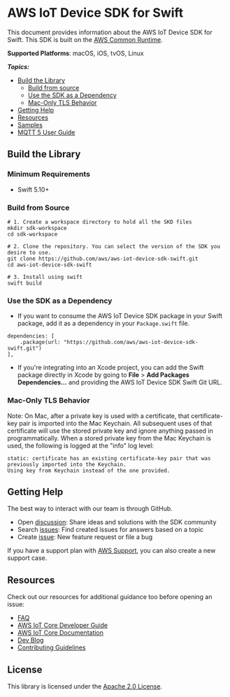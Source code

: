 # AWS IoT Device SDK for Swift

This document provides information about the AWS IoT Device SDK for Swift. This SDK is built on the [AWS Common Runtime](https://docs.aws.amazon.com/sdkref/latest/guide/common-runtime.html).

**Supported Platforms**: macOS, iOS, tvOS, Linux

*__Topics:__*
* [Build the Library](#build-the-library)
    * [Build from source](#build-from-source)
    * [Use the SDK as a Dependency](#use-the-sdk-as-a-dependency)
    * [Mac-Only TLS Behavior](#mac-only-tls-behavior)
* [Getting Help](#getting-help)
* [Resources](#resources)
* [Samples](./Samples/README.md)
* [MQTT 5 User Guide](./Documentation/MQTT5_Userguide.md)

## Build the Library

### Minimum Requirements
* Swift 5.10+


### Build from Source

```
# 1. Create a workspace directory to hold all the SKD files
mkdir sdk-workspace
cd sdk-workspace

# 2. Clone the repository. You can select the version of the SDK you desire to use.
git clone https://github.com/aws/aws-iot-device-sdk-swift.git
cd aws-iot-device-sdk-swift

# 3. Install using swift
swift build
```

### Use the SDK as a Dependency
* If you want to consume the AWS IoT Device SDK package in your Swift package, add it as a dependency in your `Package.swift` file.
```
dependencies: [
    .package(url: "https://github.com/aws/aws-iot-device-sdk-swift.git")
],
```
* If you're integrating into an Xcode project, you can add the Swift package directly in Xcode by going to **File** > **Add Packages Dependencies...** and providing the AWS IoT Device SDK Swift Git URL.

### Mac-Only TLS Behavior

Note: On Mac, after a private key is used with a certificate, that certificate-key pair is imported into the Mac Keychain.  All subsequent uses of that certificate will use the stored private key and ignore anything passed in programmatically.  When a stored private key from the Mac Keychain is used, the following is logged at the "info" log level:

```
static: certificate has an existing certificate-key pair that was previously imported into the Keychain.
Using key from Keychain instead of the one provided.
```

## Getting Help

The best way to interact with our team is through GitHub.
* Open [discussion](https://github.com/aws/aws-iot-device-sdk-swift/discussions): Share ideas and solutions with the SDK community
* Search [issues](https://github.com/aws/aws-iot-device-sdk-swift/issues): Find created issues for answers based on a topic
* Create [issue](https://github.com/aws/aws-iot-device-sdk-swift/issues/new/choose): New feature request or file a bug

If you have a support plan with [AWS Support](https://aws.amazon.com/premiumsupport/), you can also create a new support case.

## Resources
Check out our resources for additional guidance too before opening an issue:
* [FAQ](./Documentation/FAQ.md)
* [AWS IoT Core Developer Guide](https://docs.aws.amazon.com/iot/latest/developerguide/what-is-aws-iot.html)
* [AWS IoT Core Documentation](https://docs.aws.amazon.com/iot/)
* [Dev Blog](https://aws.amazon.com/blogs/?awsf.blog-master-iot=category-internet-of-things%23amazon-freertos%7Ccategory-internet-of-things%23aws-greengrass%7Ccategory-internet-of-things%23aws-iot-analytics%7Ccategory-internet-of-things%23aws-iot-button%7Ccategory-internet-of-things%23aws-iot-device-defender%7Ccategory-internet-of-things%23aws-iot-device-management%7Ccategory-internet-of-things%23aws-iot-platform)
* [Contributing Guidelines](./Documentation/CONTRIBUTING.md)


## License

This library is licensed under the [Apache 2.0 License](./Documentation/LICENSE).
